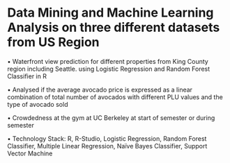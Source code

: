 # Data Mining and Machine Learning Analysis on three different datasets from US Region

•	Waterfront view prediction for different properties from King County region including Seattle. using Logistic Regression and Random Forest Classifier in R

•	Analysed if the average avocado price is expressed as a linear combination of total number of avocados with different PLU values and the type of avocado sold

•	Crowdedness at the gym at UC Berkeley at start of semester or during semester

•	Technology Stack: R, R-Studio, Logistic Regression, Random Forest Classifier, Multiple Linear Regression, Naïve Bayes Classifier, Support Vector Machine

